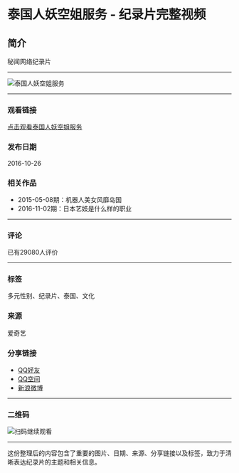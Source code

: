 # 泰国人妖空姐服务 - 纪录片完整视频

## 简介
秘闻网络纪录片

---

![泰国人妖空姐服务](https://pic2.iqiyipic.com/image/20171018/a4/8d/v_111191263_m_601_m2.jpg)

---

### 观看链接
[点击观看泰国人妖空姐服务](http://www.iqiyi.com/v_19rr97dgo8.html)

### 发布日期
2016-10-26

### 相关作品
- 2015-05-08期：机器人美女风靡岛国
- 2016-11-02期：日本艺妓是什么样的职业

---

### 评论
已有29080人评价

---

### 标签
多元性别、纪录片、泰国、文化

### 来源
爱奇艺

### 分享链接
- [QQ好友](http://connect.qq.com/widget/shareqq/index.html?url=https%3A%2F%2Fwww.iqiyi.com%2Fv_19rr97dgo8.html%3Fvfrm%3D2-3-0-1&desc=【视频：泰国人妖空姐服务】（分享@爱奇艺）&title=泰国人妖空姐服务&summary=&pics=https:http://pic2.iqiyipic.com/image/20171018/a4/8d/v_111191263_m_601_m2.jpg&site=QQ好友&style=201&width=32&height=32&src=sharemodclk131212)
- [QQ空间](http://sns.qzone.qq.com/cgi-bin/qzshare/cgi_qzshare_onekey?desc=【视频：泰国人妖空姐服务】（分享@爱奇艺）&url=https%3A%2F%2Fwww.iqiyi.com%2Fv_19rr97dgo8.html%3Fvfrm%3D2-3-0-1&pics=http://pic2.iqiyipic.com/image/20171018/a4/8d/v_111191263_m_601_m2.jpg&src=sharemodclk131212)
- [新浪微博](https://service.weibo.com/share/share.php?appkey=1925825497&url=https%3A%2F%2Fwww.iqiyi.com%2Fv_19rr97dgo8.html%3Fvfrm%3D2-3-0-1&title=【视频：泰国人妖空姐服务】（分享@爱奇艺）&content=utf-8&pic=http://pic2.iqiyipic.com/image/20171018/a4/8d/v_111191263_m_601_m2.jpg&searchPic=false&src=sharemodclk131212)

--- 

### 二维码
![扫码继续观看](//qrcode.iqiyipic.com/qrcoder/?data=http%3A%2F%2Fiqiyi.cn%2FfcGEpR3-4e&width=112&salt=65f6d1b0904c0901b71fe5500aff49bf&app_id=02e0d03f&property=0)

--- 

这份整理后的内容包含了重要的图片、日期、来源、分享链接以及标签，致力于清晰表达纪录片的主题和相关信息。
